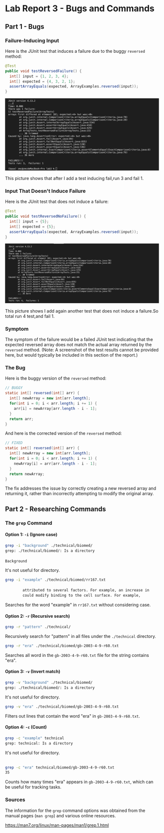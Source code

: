 # Lab Report 3 - Bugs and Commands

## Part 1 - Bugs

### Failure-Inducing Input

Here is the JUnit test that induces a failure due to the buggy `reversed` method:

```java
@Test
public void testReversedFailure() {
  int[] input = {1, 2, 3, 4};
  int[] expected = {4, 3, 2, 1};
  assertArrayEquals(expected, ArrayExamples.reversed(input));
}
```
![image](https://raw.githubusercontent.com/zmc0806/cse15L-lab-report3/main/test1.jpeg)

This picture shows that after I add a test inducing fail,run 3 and fail 1.

### Input That Doesn't Induce Failure

Here is the JUnit test that does not induce a failure:

```java
@Test
public void testReversedNoFailure() {
  int[] input = {5};
  int[] expected = {5};
  assertArrayEquals(expected, ArrayExamples.reversed(input));
}
```
![image](https://raw.githubusercontent.com/zmc0806/cse15L-lab-report3/main/test2.jpeg)

This picture shows I add again another test that does not induce a failure.So total run 4 test,and fail 1.

### Symptom

The symptom of the failure would be a failed JUnit test indicating that the expected reversed array does not match the actual array returned by the `reversed` method. (Note: A screenshot of the test results cannot be provided here, but would typically be included in this section of the report.)

### The Bug

Here is the buggy version of the `reversed` method:

```java
// BUGGY
static int[] reversed(int[] arr) {
  int[] newArray = new int[arr.length];
  for(int i = 0; i < arr.length; i += 1) {
    arr[i] = newArray[arr.length - i - 1];
  }
  return arr;
}
```

And here is the corrected version of the `reversed` method:

```java
// FIXED
static int[] reversed(int[] arr) {
  int[] newArray = new int[arr.length];
  for(int i = 0; i < arr.length; i += 1) {
    newArray[i] = arr[arr.length - i - 1];
  }
  return newArray;
}
```

The fix addresses the issue by correctly creating a new reversed array and returning it, rather than incorrectly attempting to modify the original array.

## Part 2 - Researching Commands

### The `grep` Command

#### Option 1: `-i` (Ignore case)

```bash
grep -i "background" ./technical/biomed/
grep: ./technical/biomed/: Is a directory

Background
```

It's not useful for directory.

```bash
grep -i "example" ./technical/biomed/rr167.txt

        attributed to several factors. For example, an increase in
        could modify binding to the cell surface. For example,
```

Searches for the word "example" in `rr167.txt` without considering case.

#### Option 2: `-r` (Recursive search)

```bash
grep -r "pattern" ./technical/
```

Recursively search for "pattern" in all files under the `./technical` directory.

```bash
grep -r "era" ./technical/biomed/gb-2003-4-9-r60.txt
```

Searches all word in the `gb-2003-4-9-r60.txt` file for the string contains "era".

#### Option 3: `-v` (Invert match)

```bash
grep -v "background" ./technical/biomed/
grep: ./technical/biomed/: Is a directory
```

It's not useful for directory.

```bash
grep -v "era" ./technical/biomed/gb-2003-4-9-r60.txt
```

Filters out lines that contain the word "era" in `gb-2003-4-9-r60.txt`.

#### Option 4: `-c` (Count)

```bash
grep -c "example" technical
grep: technical: Is a directory
```

It's not useful for directory.

```bash

grep -c "era" technical/biomed/gb-2003-4-9-r60.txt
35
```

Counts how many times "era" appears in `gb-2003-4-9-r60.txt`, which can be useful for tracking tasks.

### Sources

The information for the `grep` command options was obtained from the manual pages (`man grep`) and various online resources. 

https://man7.org/linux/man-pages/man1/grep.1.html

